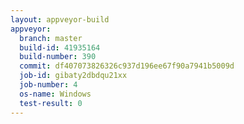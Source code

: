 ```yaml
---
layout: appveyor-build
appveyor:
  branch: master
  build-id: 41935164
  build-number: 390
  commit: df407073826326c937d196ee67f90a7941b5009d
  job-id: gibaty2dbdqu21xx
  job-number: 4
  os-name: Windows
  test-result: 0
---
```

